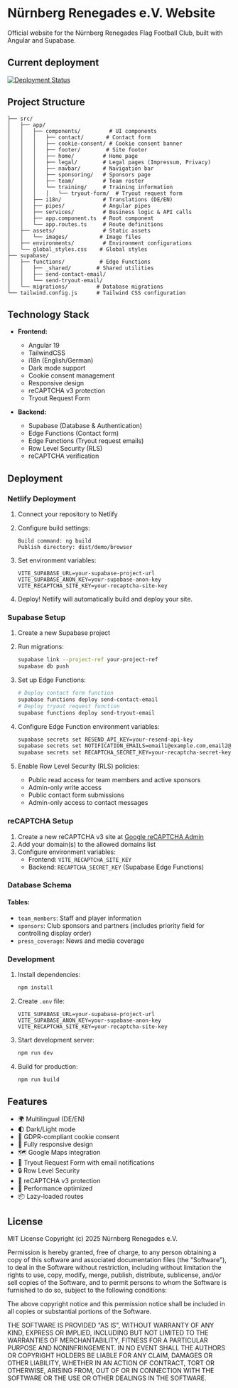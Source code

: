 # Nürnberg Renegades e.V. Website

Official website for the Nürnberg Renegades Flag Football Club, built with Angular and Supabase.

## Current deployment
[![Deployment Status](https://api.netlify.com/api/v1/badges/7159a5d4-71cc-4595-b0e3-c312174ba716/deploy-status)](https://app.netlify.com/sites/renegades-relaunch/deploys)


## Project Structure

```
├── src/
│   ├── app/
│   │   ├── components/         # UI components
│   │   │   ├── contact/       # Contact form
│   │   │   ├── cookie-consent/ # Cookie consent banner
│   │   │   ├── footer/        # Site footer
│   │   │   ├── home/         # Home page
│   │   │   ├── legal/        # Legal pages (Impressum, Privacy)
│   │   │   ├── navbar/       # Navigation bar
│   │   │   ├── sponsoring/   # Sponsors page
│   │   │   ├── team/         # Team roster
│   │   │   └── training/     # Training information
│   │   │   │   └── tryout-form/  # Tryout request form
│   │   ├── i18n/             # Translations (DE/EN)
│   │   ├── pipes/            # Angular pipes
│   │   ├── services/         # Business logic & API calls
│   │   ├── app.component.ts  # Root component
│   │   └── app.routes.ts     # Route definitions
│   ├── assets/               # Static assets
│   │   └── images/          # Image files
│   ├── environments/         # Environment configurations
│   └── global_styles.css    # Global styles
├── supabase/
│   ├── functions/           # Edge Functions
│   │   ├── _shared/        # Shared utilities
│   │   ├── send-contact-email/
│   │   └── send-tryout-email/
│   └── migrations/         # Database migrations
└── tailwind.config.js      # Tailwind CSS configuration
```

## Technology Stack

- **Frontend:**
  - Angular 19
  - TailwindCSS
  - i18n (English/German)
  - Dark mode support
  - Cookie consent management
  - Responsive design
  - reCAPTCHA v3 protection
  - Tryout Request Form

- **Backend:**
  - Supabase (Database & Authentication)
  - Edge Functions (Contact form)
  - Edge Functions (Tryout request emails)
  - Row Level Security (RLS)
  - reCAPTCHA verification

## Deployment

### Netlify Deployment

1. Connect your repository to Netlify
2. Configure build settings:
   ```
   Build command: ng build
   Publish directory: dist/demo/browser
   ```

3. Set environment variables:
   ```
   VITE_SUPABASE_URL=your-supabase-project-url
   VITE_SUPABASE_ANON_KEY=your-supabase-anon-key
   VITE_RECAPTCHA_SITE_KEY=your-recaptcha-site-key
   ```

4. Deploy! Netlify will automatically build and deploy your site.

### Supabase Setup

1. Create a new Supabase project

2. Run migrations:
   ```bash
   supabase link --project-ref your-project-ref
   supabase db push
   ```

3. Set up Edge Functions:
   ```bash
   # Deploy contact form function
   supabase functions deploy send-contact-email
   # Deploy tryout request function
   supabase functions deploy send-tryout-email
   ```

4. Configure Edge Function environment variables:
   ```bash
   supabase secrets set RESEND_API_KEY=your-resend-api-key
   supabase secrets set NOTIFICATION_EMAILS=email1@example.com,email2@example.com
   supabase secrets set RECAPTCHA_SECRET_KEY=your-recaptcha-secret-key
   ```

5. Enable Row Level Security (RLS) policies:
   - Public read access for team members and active sponsors
   - Admin-only write access
   - Public contact form submissions
   - Admin-only access to contact messages

### reCAPTCHA Setup

1. Create a new reCAPTCHA v3 site at [Google reCAPTCHA Admin](https://www.google.com/recaptcha/admin)
2. Add your domain(s) to the allowed domains list
3. Configure environment variables:
   - Frontend: `VITE_RECAPTCHA_SITE_KEY`
   - Backend: `RECAPTCHA_SECRET_KEY` (Supabase Edge Functions)

### Database Schema
#### Tables:
- `team_members`: Staff and player information
- `sponsors`: Club sponsors and partners (includes priority field for controlling display order)
- `press_coverage`: News and media coverage

### Development

1. Install dependencies:
   ```bash
   npm install
   ```

2. Create `.env` file:
   ```env
   VITE_SUPABASE_URL=your-supabase-project-url
   VITE_SUPABASE_ANON_KEY=your-supabase-anon-key
   VITE_RECAPTCHA_SITE_KEY=your-recaptcha-site-key
   ```

3. Start development server:
   ```bash
   npm run dev
   ```

4. Build for production:
   ```bash
   npm run build
   ```

## Features

- 🌍 Multilingual (DE/EN)
- 🌓 Dark/Light mode
- 🍪 GDPR-compliant cookie consent
- 📱 Fully responsive design
- 🗺️ Google Maps integration
- 🏈 Tryout Request Form with email notifications
- 🔒 Row Level Security
- 🤖 reCAPTCHA v3 protection
- 🏃 Performance optimized
- 📦 Lazy-loaded routes

## License

MIT License
Copyright (c) 2025 Nürnberg Renegades e.V.

Permission is hereby granted, free of charge, to any person obtaining a copy
of this software and associated documentation files (the "Software"), to deal
in the Software without restriction, including without limitation the rights
to use, copy, modify, merge, publish, distribute, sublicense, and/or sell
copies of the Software, and to permit persons to whom the Software is
furnished to do so, subject to the following conditions:

The above copyright notice and this permission notice shall be included in all
copies or substantial portions of the Software.

THE SOFTWARE IS PROVIDED "AS IS", WITHOUT WARRANTY OF ANY KIND, EXPRESS OR
IMPLIED, INCLUDING BUT NOT LIMITED TO THE WARRANTIES OF MERCHANTABILITY,
FITNESS FOR A PARTICULAR PURPOSE AND NONINFRINGEMENT. IN NO EVENT SHALL THE
AUTHORS OR COPYRIGHT HOLDERS BE LIABLE FOR ANY CLAIM, DAMAGES OR OTHER
LIABILITY, WHETHER IN AN ACTION OF CONTRACT, TORT OR OTHERWISE, ARISING FROM,
OUT OF OR IN CONNECTION WITH THE SOFTWARE OR THE USE OR OTHER DEALINGS IN THE
SOFTWARE.